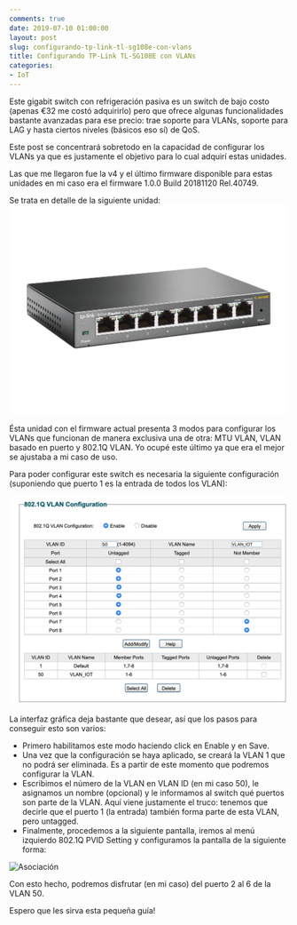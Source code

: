 ```yaml
---
comments: true
date: 2019-07-10 01:00:00
layout: post
slug: configurando-tp-link-tl-sg108e-con-vlans
title: Configurando TP-Link TL-SG108E con VLANs
categories:
- IoT
---
```


Este gigabit switch con refrigeración pasiva es un switch de bajo costo (apenas €32 me costó adquirirlo) pero que ofrece
algunas funcionalidades bastante avanzadas para ese precio: trae soporte para VLANs, soporte para LAG y hasta ciertos
niveles (básicos eso sí) de QoS.

Este post se concentrará sobretodo en la capacidad de configurar los VLANs ya que es justamente el objetivo para lo cual
adquirí estas unidades.

Las que me llegaron fue la v4 y el último firmware disponible para estas unidades en mi caso era el firmware
1.0.0 Build 20181120 Rel.40749.

<!-- more -->

Se trata en detalle de la siguiente unidad:  
![TL-SG108E](/assets/tplink-tl-sg108e.jpg)

Ésta unidad con el firmware actual presenta 3 modos para configurar los VLANs que funcionan de manera exclusiva una de
otra: MTU VLAN, VLAN basado en puerto y 802.1Q VLAN. Yo ocupé este último ya que era el mejor se ajustaba a mi caso de
uso.

Para poder configurar este switch es necesaria la siguiente configuración (suponiendo que puerto 1 es la entrada de
todos los VLAN):

![Configuración](/assets/switch-vlans/01-configuration.png)

La interfaz gráfica deja bastante que desear, así que los pasos para conseguir esto son varios:

- Primero habilitamos este modo haciendo click en Enable y en Save.
- Una vez que la configuración se haya aplicado, se creará la VLAN 1 que no podrá ser eliminada. Es a partir de este
momento que podremos configurar la VLAN.
- Escribimos el número de la VLAN en VLAN ID (en mi caso 50), le asignamos un nombre (opcional) y le informamos al
switch qué puertos son parte de la VLAN. Aquí viene justamente el truco: tenemos que decirle que el puerto 1 (la
entrada) también forma parte de esta VLAN, pero untagged.
- Finalmente, procedemos a la siguiente pantalla, iremos al menú izquierdo 802.1Q PVID Setting y configuramos la
pantalla de la siguiente forma:

![Asociación](/assets/switch-vlans/01-association.png)

Con esto hecho, podremos disfrutar (en mi caso) del puerto 2 al 6 de la VLAN 50.

Espero que les sirva esta pequeña guía!
